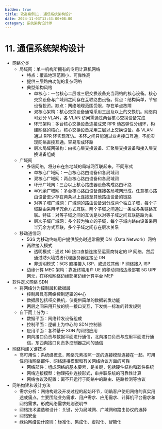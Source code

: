 ```yaml
---
hidden: true
title: 软高案例11. 通信系统架构设计
date: 2024-11-03T13:43:00+08:00
category: 系统架构设计师
---
```

# 11. 通信系统架构设计

- 网络分类
  - 局域网：单一机构所拥有的专用计算机网络
    - 特点：覆盖地理范围小、可靠性高
    - 提供三层路由功能的复杂网络
    - 典型架构风格
      - 单核心：一台核心二层或三层交换设备充当网络的核心设备。核心交换设备与广域网之间存在互联路由设备。优点：结构简单，节省设备投资。缺点：网络地理范围受限，存在单点故障
      - 双核心架构：核心交换设备通常采用三层及以上的交换机。网络内可划分 VLAN，各 VLAN 访问需通过两台核心交换设备完成
      - 环形架构：多台核心交换设备连接成双 RPR 动态弹性分组环，构建网络的核心。核心交换设备采用三层以上交换设备。各 VLAN 通过 RPR 环实现互访。多环之间只能通过业务接口互通，不能实现网络直接互通。容易形成环路
      - 层次局域网架构：由核心层交换设备、汇聚层交换设备和接入层交换设备组成
  - 广域网
    - 多级网络，将分布在各地域的局域网互联起来。不同形式
      - 单核心广域网：一台核心路由设备和各局域网
      - 双核心广域网：两台核心路由设备和各局域网
      - 环形广域网：三台以上核心路由器设备构成路由环路
      - 半冗余广域网：多台核心路由设备连接各局域网形成，任意核心路由设备至少存在两条以上连接至其他路由设备的链路
      - 对等子域广域网：广域网的路由设备划分成两个独立子域，每个子域路由采用半冗余方式互联。两个子域之间通过一条或多条链路互联。特征：对等子域之间的互访是以对等子域之间互联链路为主
      - 层次子域广域网：多个较为独立的子域，每个子域内路由设备采用半冗余方式互联，多个子域之间存在层次关系
  - 移动通信网
    - 5GS 为移动终端用户提供服务时通常需要 DN（Data Network）网络
    - 两种接入模式
      - 透明模式：通过 N6 接口直接连接至运营商特定的 IP 网络，然后通过防火墙或者代理服务器连接至 DN
      - 非透明模式：5GS 直接接入 ISP，或通过其他 IP 网络接入 ISP
    - 边缘计算 MEC 架构：靠近终端用户 UE 的移动网络边缘部署 5G UPF 网元，在移动网络边缘部署边缘计算平台 MEP
- 软件定义网络 SDN
  - 将网络分为控制层和数据层
    - 控制层具有网络控制逻辑的中心
    - 数据层包括哑交换机，仅提供简单的数据转发功能
    - 两层之间采用开放的统一接口交互，下发统一标准的转发规则
  - 自下而上分为：
    - 数据平面：网络转发设备组成
    - 控制平面：逻辑上为中心的 SDN 控制器
    - 应用平面：各种基于 SDN 的网络应用
    - 南向接口负责与数据平面进行通信，北向接口负责与应用平面进行通信，东西向接口负责多控制器之间的通信
- 网络构建关键技术
  - 高可用性：系统级概念，网络元素按照一定的连接模型连接在一起。可用性包括网络部件、网络连接模型和有关网络协议方面的可靠
    - 网络部件：组成网络的基本要素，是关键，包括硬件结构和软件系统
    - 网络连接模型：物理拓扑连接形式，串并联系统的可靠性计算
    - 网络协议及配置：离不开运行于网络中的路由、链路检测等协议
- 网络构建和设计方法
  - 需求分析：网络构建及开发过程的起始环节，明确客户使用网络的真实用途或痛点。主要围绕业务需求、用户需求、应用需求、计算机平台需求和网络需求。形成网络需求规则说明书
  - 网络技术遴选和设计：关键，分为局域网、广域网和路由协议的选择
  - 网络安全
  - 绿色网络设计原则：标准化、集成化、虚拟化、智能化